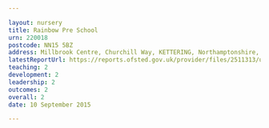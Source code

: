 ```yaml
---

layout: nursery
title: Rainbow Pre School
urn: 220018
postcode: NN15 5BZ
address: Millbrook Centre, Churchill Way, KETTERING, Northamptonshire, NN15 5BZ
latestReportUrl: https://reports.ofsted.gov.uk/provider/files/2511313/urn/220018.pdf
teaching: 2
development: 2
leadership: 2
outcomes: 2
overall: 2
date: 10 September 2015

---
```

